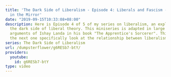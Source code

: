 ```yaml
---
title: 'The Dark Side of Liberalism - Episode 4: Liberals and Fascism - The Monster
  in the Mirror'
date: "2019-09-15T10:33:08+08:00"
description: Here is Episode 4 of 5 of my series on liberalism, an exploration of
  the dark side of liberal theory. This miniseries is adapted in large part for the
  arguments of Ishay Landa in his book "The Apprentice's Sorcerer". This Episode and
  the next one specifically look at the relationship between liberalism and fascism.
series: The Dark Side of Liberalism
url: /dumpsterflower/g6RESb7-btY/
providers:
  youtube:
    id: g6RESb7-btY
type: video
---
```

